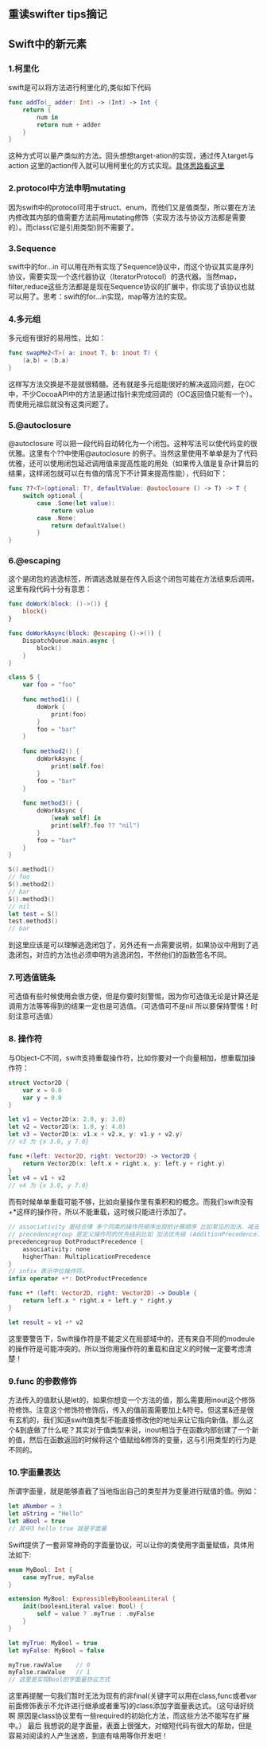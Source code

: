 ## 重读swifter tips摘记 
## Swift中的新元素

### 1.柯里化

swift是可以将方法进行柯里化的,类似如下代码

```swift
func addTo(_ adder: Int) -> (Int) -> Int {
    return {
        num in
        return num + adder
    }
}
```

这种方式可以量产类似的方法。回头想想target-ation的实现，通过传入target与action 这里的action传入就可以用柯里化的方式实现。[具体思路看这里](https://oleb.net/blog/2014/07/swift-instance-methods-curried-functions/?utm_campaign=iOS_Dev_Weekly_Issue_157&utm_medium=email&utm_source=iOS%252BDev%252BWeekly)

### 2.protocol中方法申明mutating

因为swift中的protocol可用于struct、enum，而他们又是值类型，所以要在方法内修改其内部的值需要方法前用mutating修饰（实现方法与协议方法都是需要的）。而class(它是引用类型)则不需要了。

### 3.Sequence

swift中的for…in 可以用在所有实现了Sequence协议中，而这个协议其实是序列协议，需要实现一个迭代器协议（IteratorProtocol）的迭代器。当然map，filter,reduce这些方法都是是现在Sequence协议的扩展中，你实现了该协议也就可以用了。思考：swift的for…in实现，map等方法的实现。

### 4.多元组

多元组有很好的易用性，比如：

```swift
func swapMe2<T>( a: inout T, b: inout T) {
    (a,b) = (b,a)
}
```

这样写方法交换是不是就很精髓。还有就是多元组能很好的解决返回问题，在OC中，不少CocoaAPI中的方法是通过指针来完成回调的（OC返回值只能有一个）。而使用元祖后就没有这类问题了。

### 5.@autoclosure

@autoclosure 可以把一段代码自动转化为一个闭包。这种写法可以使代码变的很优雅。这里有个??中使用@autoclosure 的例子。当然这里使用不单单是为了代码优雅，还可以使用闭包延迟调用值来提高性能的用处（如果传入值是复杂计算后的结果，这样闭包就可以在有值的情况下不计算来提高性能），代码如下：

```Swift
func ??<T>(optional: T?, defaultValue: @autoclosure () -> T) -> T {
    switch optional {
        case .Some(let value):
            return value
        case .None:
            return defaultValue()
        }
}
```

### 6.@escaping
这个是闭包的逃逸标签，所谓逃逸就是在传入后这个闭包可能在方法结束后调用。这里有段代码十分有意思：

```Swift
func doWork(block: ()->()) {
    block()
}

func doWorkAsync(block: @escaping ()->()) {
    DispatchQueue.main.async {
        block()
    }
}

class S {
    var foo = "foo"
    
    func method1() {
        doWork {
            print(foo)
        }
        foo = "bar"
    }
    
    func method2() {
        doWorkAsync {
            print(self.foo)
        }
        foo = "bar"
    }
    
    func method3() {
        doWorkAsync {
            [weak self] in
            print(self?.foo ?? "nil")
        }
        foo = "bar"
    }
}

S().method1()
// foo
S().method2()
// bar
S().method3()
// nil
let test = S()
test.method3()
// bar
```

到这里应该是可以理解逃逸闭包了，另外还有一点需要说明，如果协议中用到了逃逸闭包，对应的方法也必须申明为逃逸闭包，不然他们的函数签名不同。

### 7.可选值链条

可选值有些时候使用会很方便，但是你要时刻警惕，因为你可选值无论是计算还是调用方法等等得到的结果一定也是可选值。（可选值可不是nil 所以要保持警惕！时刻注意可选值）

### 8. 操作符

与Object-C不同，swift支持重载操作符，比如你要对一个向量相加，想重载加操作符：

```SWIFT
struct Vector2D {
    var x = 0.0
    var y = 0.0
}

let v1 = Vector2D(x: 2.0, y: 3.0)
let v2 = Vector2D(x: 1.0, y: 4.0)
let v3 = Vector2D(x: v1.x + v2.x, y: v1.y + v2.y)
// v3 为 {x 3.0, y 7.0}

func +(left: Vector2D, right: Vector2D) -> Vector2D {
    return Vector2D(x: left.x + right.x, y: left.y + right.y)
}
let v4 = v1 + v2
// v4 为 {x 3.0, y 7.0}
```

而有时候单单重载可能不够，比如向量操作里有乘积和的概念。而我们swift没有+*这样的操作符，所以不能重载，这时候只能进行添加了。

```Swift
// associativity 是结合律 多个同类的操作符顺序出现的计算顺序 比如常见的加法、减法都是left 这里的点乘返回的是double所以不用考虑结合律了
// precedencegroup 是定义操作符的优先级别比如 加法优先级 (AdditionPrecedence) 和乘法优先级 (MultiplicationPrecedence) 等
precedencegroup DotProductPrecedence {
    associativity: none
    higherThan: MultiplicationPrecedence
} 
// infix 表示中位操作符。
infix operator +*: DotProductPrecedence

func +* (left: Vector2D, right: Vector2D) -> Double {
    return left.x * right.x + left.y * right.y
}

let result = v1 +* v2
```

这里要警告下，Swift操作符是不能定义在局部域中的，还有来自不同的modeule的操作符是可能冲突的。所以当你用操作符的重载和自定义的时候一定要考虑清楚！

### 9.func 的参数修饰

方法传入的值默认是let的，如果你想变一个方法的值，那么需要用inout这个修饰符修饰。注意这个修饰符修饰后，传入的值前面需要加上&符号。但这里&还是很有玄机的，我们知道swift值类型不能直接修改他的地址来让它指向新值。那么这个&到底做了什么呢？其实对于值类型来说，inout相当于在函数内部创建了一个新的值，然后在函数返回的时候将这个值赋给&修饰的变量，这与引用类型的行为是不同的。

### 10.字面量表达

所谓字面量，就是能够直截了当地指出自己的类型并为变量进行赋值的值。例如：

```swift
let aNumber = 3
let aString = "Hello"
let aBool = true
// 其中3 hello true 就是字面量
```

Swift提供了一套非常神奇的字面量协议，可以让你的类使用字面量赋值，具体用法如下:

```swift
enum MyBool: Int {
    case myTrue, myFalse
}

extension MyBool: ExpressibleByBooleanLiteral {
    init(booleanLiteral value: Bool) {
        self = value ? .myTrue : .myFalse
    }
}

let myTrue: MyBool = true
let myFalse: MyBool = false

myTrue.rawValue    // 0
myFalse.rawValue   // 1
// 这里是实现Bool的字面量协议方式
```

这里再提醒一句我们暂时无法为现有的非final(关键字可以用在class,func或者var前面修饰表示不允许进行继承或者重写)的class添加字面量表达式。（这句话好绕啊 原因是class协议里有一些required的初始化方法，而这些方法不能写在扩展中。） 最后 我想说的是字面量，表面上很强大，对缩短代码有很大的帮助，但是容易对阅读的人产生迷惑，到底有啥用等你开发吧！